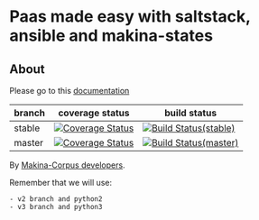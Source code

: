Paas made easy with saltstack, ansible and makina-states
==============================================================
About
------

Please go to this [documentation](http://makinastates.makina-corpus.com/)

| branch  | coverage status                                                                                                                                                      |  build status                                                                                                                                    |
|---------|----------------------------------------------------------------------------------------------------------------------------------------------------------------------|--------------------------------------------------------------------------------------------------------------------------------------------------|
| stable  | [![Coverage Status](https://coveralls.io/repos/makinacorpus/makina-states/badge.svg?branch=stable)](https://coveralls.io/r/makinacorpus/makina-states?branch=stable) |  [![Build Status(stable)](https://travis-ci.org/makinacorpus/makina-states.svg?branch=stable)](https://travis-ci.org/makinacorpus/makina-states) |
| master  | [![Coverage Status](https://coveralls.io/repos/makinacorpus/makina-states/badge.svg?branch=master)](https://coveralls.io/r/makinacorpus/makina-states?branch=master) |  [![Build Status(master)](https://travis-ci.org/makinacorpus/makina-states.svg?branch=master)](https://travis-ci.org/makinacorpus/makina-states) |

By [Makina-Corpus developers](http://www.makina-corpus.com).

Remember that we will use:

    - v2 branch and python2
    - v3 branch and python3

